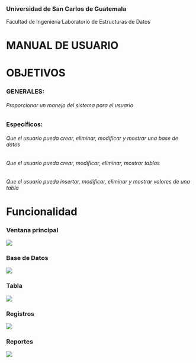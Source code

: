 ### Universidad de San Carlos de Guatemala
Facultad de Ingeniería
Laboratorio de Estructuras de Datos

# MANUAL DE USUARIO


# OBJETIVOS
### GENERALES:
###### Proporcionar un manejo del sistema para el usuario
### Específicos:
###### Que el usuario pueda crear, eliminar, modificar y mostrar una base de datos
###### Que el usuario pueda crear, modificar, eliminar, mostrar tablas
###### Que el usuario pueda insertar, modificar, eliminar y mostrar valores de una tabla





# Funcionalidad

### Ventana principal
![](https://raw.githubusercontent.com/27Pablooliva27/tytus/main/storage/team07/Imagenes/imagen5.png)
### Base de Datos
![](https://raw.githubusercontent.com/27Pablooliva27/tytus/main/storage/team07/Imagenes/imagen1.png)
### Tabla
![](https://raw.githubusercontent.com/27Pablooliva27/tytus/main/storage/team07/Imagenes/imagen2.png)
### Registros
![](https://raw.githubusercontent.com/27Pablooliva27/tytus/main/storage/team07/Imagenes/imagen3.png)
### Reportes
![](https://raw.githubusercontent.com/27Pablooliva27/tytus/main/storage/team07/Imagenes/imagen4.png)
